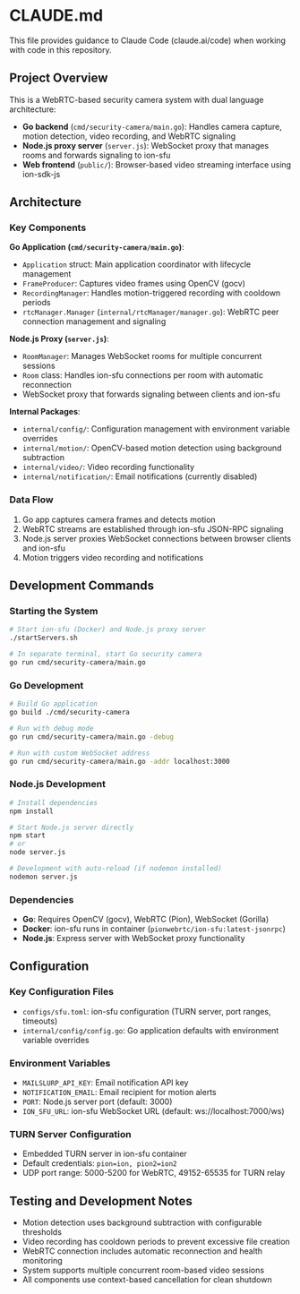 # CLAUDE.md

This file provides guidance to Claude Code (claude.ai/code) when working with code in this repository.

## Project Overview

This is a WebRTC-based security camera system with dual language architecture:
- **Go backend** (`cmd/security-camera/main.go`): Handles camera capture, motion detection, video recording, and WebRTC signaling
- **Node.js proxy server** (`server.js`): WebSocket proxy that manages rooms and forwards signaling to ion-sfu
- **Web frontend** (`public/`): Browser-based video streaming interface using ion-sdk-js

## Architecture

### Key Components

**Go Application (`cmd/security-camera/main.go`)**:
- `Application` struct: Main application coordinator with lifecycle management
- `FrameProducer`: Captures video frames using OpenCV (gocv)
- `RecordingManager`: Handles motion-triggered recording with cooldown periods
- `rtcManager.Manager` (`internal/rtcManager/manager.go`): WebRTC peer connection management and signaling

**Node.js Proxy (`server.js`)**:
- `RoomManager`: Manages WebSocket rooms for multiple concurrent sessions
- `Room` class: Handles ion-sfu connections per room with automatic reconnection
- WebSocket proxy that forwards signaling between clients and ion-sfu

**Internal Packages**:
- `internal/config/`: Configuration management with environment variable overrides
- `internal/motion/`: OpenCV-based motion detection using background subtraction
- `internal/video/`: Video recording functionality
- `internal/notification/`: Email notifications (currently disabled)

### Data Flow
1. Go app captures camera frames and detects motion
2. WebRTC streams are established through ion-sfu JSON-RPC signaling
3. Node.js server proxies WebSocket connections between browser clients and ion-sfu
4. Motion triggers video recording and notifications

## Development Commands

### Starting the System
```bash
# Start ion-sfu (Docker) and Node.js proxy server
./startServers.sh

# In separate terminal, start Go security camera
go run cmd/security-camera/main.go
```

### Go Development
```bash
# Build Go application
go build ./cmd/security-camera

# Run with debug mode
go run cmd/security-camera/main.go -debug

# Run with custom WebSocket address
go run cmd/security-camera/main.go -addr localhost:3000
```

### Node.js Development
```bash
# Install dependencies
npm install

# Start Node.js server directly
npm start
# or
node server.js

# Development with auto-reload (if nodemon installed)
nodemon server.js
```

### Dependencies
- **Go**: Requires OpenCV (gocv), WebRTC (Pion), WebSocket (Gorilla)
- **Docker**: ion-sfu runs in container (`pionwebrtc/ion-sfu:latest-jsonrpc`)
- **Node.js**: Express server with WebSocket proxy functionality

## Configuration

### Key Configuration Files
- `configs/sfu.toml`: ion-sfu configuration (TURN server, port ranges, timeouts)
- `internal/config/config.go`: Go application defaults with environment variable overrides

### Environment Variables
- `MAILSLURP_API_KEY`: Email notification API key
- `NOTIFICATION_EMAIL`: Email recipient for motion alerts
- `PORT`: Node.js server port (default: 3000)
- `ION_SFU_URL`: ion-sfu WebSocket URL (default: ws://localhost:7000/ws)

### TURN Server Configuration
- Embedded TURN server in ion-sfu container
- Default credentials: `pion=ion, pion2=ion2`
- UDP port range: 5000-5200 for WebRTC, 49152-65535 for TURN relay

## Testing and Development Notes

- Motion detection uses background subtraction with configurable thresholds
- Video recording has cooldown periods to prevent excessive file creation
- WebRTC connection includes automatic reconnection and health monitoring
- System supports multiple concurrent room-based video sessions
- All components use context-based cancellation for clean shutdown